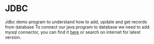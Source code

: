 # JDBC
Jdbc demo program to understand how to add, update and get records from database
To connect our java program to database we need to add mysql connector, you can find it [here]() or search on internet for latest version.
